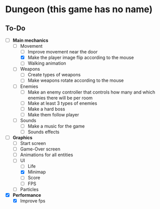 # Dungeon (this game has no name)
 
## To-Do
- [ ] <b>Main mechanics</b>
  - [ ] Movement
    - [ ] Improve movement near the door
    - [x] Make the player image flip according to the mouse
    - [ ] Walking animation
  - [ ] Weapons
    - [ ] Create types of weapons
    - [ ] Make weapons rotate according to the mouse
  - [ ] Enemies
    - [ ] Make an enemy controller that controls how many and which enemies there will be per room
    - [ ] Make at least 3 types of enemies
    - [ ] Make a hard boss
    - [ ] Make them follow player
  - [ ] Sounds
    - [ ] Make a music for the game
    - [ ] Sounds effects
- [ ] <b>Graphics</b>
  - [ ] Start screen
  - [ ] Game-Over screen
  - [ ] Animations for all entities
  - [ ] UI
    - [ ] Life
    - [x] Minimap
    - [ ] Score
    - [ ] FPS
  - [ ] Particles
- [x] <b>Performance</b>
  - [x] Improve fps
